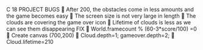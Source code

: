 C 18 PROJECT
BUGS
	After 200, the obstacles come in less amounts and the game becomes easy
	The screen size is not very large in length
	The clouds are covering the game over icon
	Lifetime of clouds is less as we can see them disappearing
FIX
	World.framecount % (60-3*score/100) =0
	Create canvas (700,200)
	Cloud.depth=1; gameover.depth=2;
	Cloud.lifetime=210
